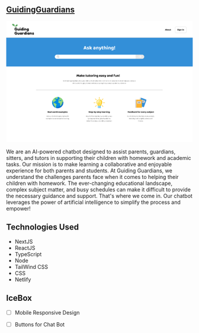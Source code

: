 

[GuidingGuardians](https://guidingguardians.netlify.app "Guiding Guardians - Live Site")
---------------------
![appImg](./public/assets/sitePreview.png)

We are an AI-powered chatbot designed to assist parents, guardians, sitters, and tutors in supporting their children with homework and academic tasks. Our mission is to make learning a collaborative and enjoyable experience for both parents and students. At Guiding Guardians, we understand the challenges parents face when it comes to helping their children with homework. The ever-changing educational landscape, complex subject matter, and busy schedules can make it difficult to provide the necessary guidance and support. That's where we come in. Our chatbot leverages the power of artificial intelligence to simplify the process and empower!



## Technologies Used
* NextJS
* ReactJS
* TypeScript
* Node
* TailWind CSS
* CSS
* Netlify

## IceBox

- [ ] Mobile Responsive Design
- [ ] Buttons for Chat Bot

